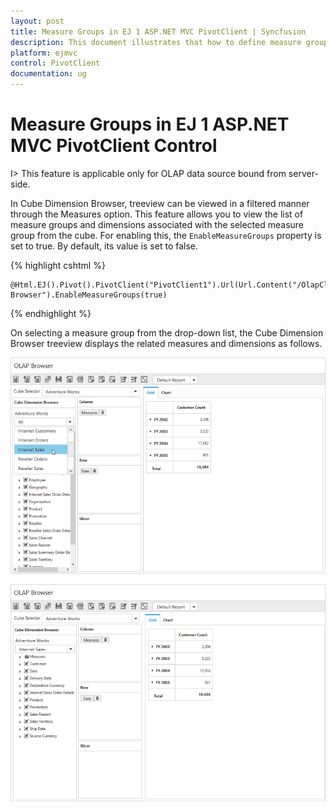 ```yaml
---
layout: post
title: Measure Groups in EJ 1 ASP.NET MVC PivotClient | Syncfusion
description: This document illustrates that how to define measure groups and functionalities in ASP.NET MVC PivotClient control
platform: ejmvc
control: PivotClient
documentation: ug
---
```


# Measure Groups in EJ 1 ASP.NET MVC PivotClient Control

I> This feature is applicable only for OLAP data source bound from server-side.

In Cube Dimension Browser, treeview can be viewed in a filtered manner through the Measures option. This feature allows you to view the list of measure groups and dimensions associated with the selected measure group from the cube. For enabling this, the `EnableMeasureGroups` property is set to true. By default, its value is set to false.

{% highlight cshtml %}

    @Html.EJ().Pivot().PivotClient("PivotClient1").Url(Url.Content("/OlapClient")).Title("OLAP Browser").EnableMeasureGroups(true)

{% endhighlight %}

On selecting a measure group from the drop-down list, the Cube Dimension Browser treeview displays the related measures and dimensions as follows.

![Measure group in ASP NET MVC pivot client control](Measure-Groups_images/measure.png)

![Internet Sales Measure Group in ASP NET MVC pivot client control](Measure-Groups_images/measure1.png)
